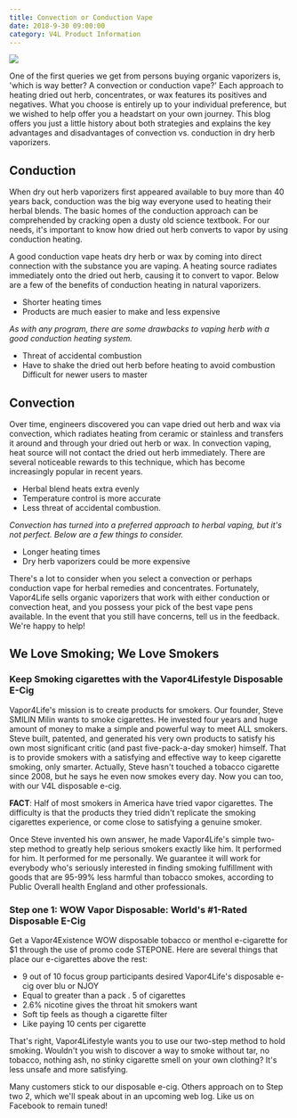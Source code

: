 ```yaml
---
title: Convection or Conduction Vape
date: 2018-9-30 09:00:00
category: V4L Product Information
---
```


![](/images/6.jpg)

One of the first queries we get from persons buying organic vaporizers is, 'which is way better? A convection or conduction vape?' Each approach to heating dried out herb, concentrates, or wax features its positives and negatives. What you choose is entirely up to your individual preference, but we wished to help offer you a headstart on your own journey. This blog offers you just a little history about both strategies and explains the key advantages and disadvantages of convection vs. conduction in dry herb vaporizers.

<!-- more -->

## Conduction

When dry out herb vaporizers first appeared available to buy more than 40 years back, conduction was the big way everyone used to heating their herbal blends. The basic homes of the conduction approach can be comprehended by cracking open a dusty old science textbook. For our needs, it's important to know how dried out herb converts to vapor by using conduction heating.

A good conduction vape heats dry herb or wax by coming into direct connection with the substance you are vaping. A heating source radiates immediately onto the dried out herb, causing it to convert to vapor. Below are a few of the benefits of conduction heating in natural vaporizers.

- Shorter heating times
- Products are much easier to make and less expensive

*As with any program, there are some drawbacks to vaping herb with a good conduction heating system.*

- Threat of accidental combustion
- Have to shake the dried out herb before heating to avoid combustion
Difficult for newer users to master

## Convection

Over time, engineers discovered you can vape dried out herb and wax via convection, which radiates heating from ceramic or stainless and transfers it around and through your dried out herb or wax. In convection vaping, heat source will not contact the dried out herb immediately. There are several noticeable rewards to this technique, which has become increasingly popular in recent years.

- Herbal blend heats extra evenly
- Temperature control is more accurate
- Less threat of accidental combustion.

*Convection has turned into a preferred approach to herbal vaping, but it's not perfect. Below are a few things to consider.*

- Longer heating times
- Dry herb vaporizers could be more expensive

There's a lot to consider when you select a convection or perhaps conduction vape for herbal remedies and concentrates. Fortunately, Vapor4Life sells organic vaporizers that work with either conduction or convection heat, and you possess your pick of the best vape pens available. In the event that you still have concerns, tell us in the feedback. We're happy to help!

## We Love Smoking; We Love Smokers

### Keep Smoking cigarettes with the Vapor4Lifestyle Disposable E-Cig 
   
Vapor4Life's mission is to create products for smokers. Our founder, Steve SMILIN Milin wants to smoke cigarettes. He invested four years and huge amount of money to make a simple and powerful way to meet ALL smokers. Steve built, patented, and generated his very own products to satisfy his own most significant critic (and past five-pack-a-day smoker) himself. That is to provide smokers with a satisfying and effective way to keep cigarette smoking, only smarter. Actually, Steve hasn't touched a tobacco cigarette since 2008, but he says he even now smokes every day. Now you can too, with our V4L disposable e-cig.

__FACT__: Half of most smokers in America have tried vapor cigarettes. The difficulty is that the products they tried didn't replicate the smoking cigarettes experience, or come close to satisfying a genuine smoker.

Once Steve invented his own answer, he made Vapor4Life's simple two-step method to greatly help serious smokers exactly like him. It performed for him. It performed for me personally. We guarantee it will work for everybody who's seriously interested in finding smoking fulfillment with goods that are 95-99% less harmful than tobacco smokes, according to Public Overall health England and other professionals.

### Step one 1: WOW Vapor Disposable: World's #1-Rated Disposable E-Cig

Get a Vapor4Existence WOW disposable tobacco or menthol e-cigarette for $1 through the use of promo code STEPONE.  Here are several things that place our e-cigarettes above the rest:

- 9 out of 10 focus group participants desired Vapor4Life's disposable e-cig over blu or NJOY
- Equal to greater than a pack . 5 of cigarettes
- 2.6% nicotine gives the throat hit smokers want
- Soft tip feels as though a cigarette filter
- Like paying 10 cents per cigarette

That's right, Vapor4Lifestyle wants you to use our two-step method to hold smoking. Wouldn't you wish to discover a way to smoke without tar, no tobacco, nothing ash, no stinky cigarette smell on your own clothing? It's less unsafe and more satisfying.  

Many customers stick to our disposable e-cig. Others approach on to Step two 2, which we'll speak about in an upcoming web log. Like us on Facebook to remain tuned!
